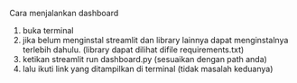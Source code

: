 Cara menjalankan dashboard
1. buka terminal
2. jika belum menginstal streamlit dan library lainnya dapat menginstalnya terlebih dahulu.  (library dapat dilihat difile requirements.txt)
3. ketikan streamlit run dashboard.py (sesuaikan dengan path anda)
4. lalu ikuti link yang ditampilkan di terminal (tidak masalah keduanya)